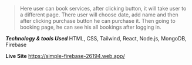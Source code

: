 >Here user can book services, after clicking button, it will take user to a different page.
>There user will choose date, add name and then after clicking purchase button he can purchase it.
>Then going to booking page, he can see his all bookings after logging in.

***Technology & tools Used***
HTML, CSS, Tailwind, React, Node.js, MongoDB, Firebase

**Live Site**
https://simple-firebase-26194.web.app/

